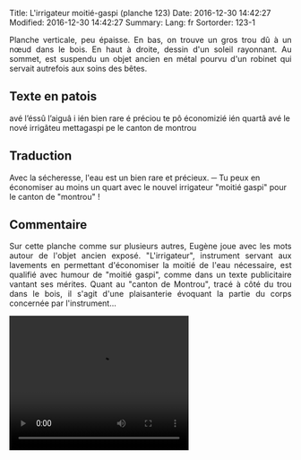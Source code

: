 Title: L'irrigateur moitié-gaspi (planche 123)
Date: 2016-12-30 14:42:27
Modified: 2016-12-30 14:42:27
Summary: 
Lang: fr
Sortorder: 123-1

<p style="text-align:justify;">Planche verticale, peu épaisse. En bas, on trouve un gros trou dû à un nœud dans le bois. En haut à droite, dessin d'un soleil rayonnant. Au sommet, est suspendu un objet ancien en métal pourvu d'un robinet qui servait autrefois aux soins des bêtes.</p>
<figure class="image-block" style="float: right;">
  <img alt="" src="{static}/images/planche_123.png">
  <figcaption style="max-width: 219px"></figcaption>
</figure>


## Texte en patois
avé l’éssû l’aiguâ i ién bien rare é préciou te pô économizié ién quartâ avé le nové irrigâteu mettagaspi pe le canton de montrou


## Traduction
Avec la sécheresse, l'eau est un bien rare et précieux.
─   Tu peux en économiser au moins un quart avec le nouvel irrigateur "moitié gaspi" pour le canton de "montrou" !

## Commentaire
<p style="text-align:justify;">Sur cette planche comme sur plusieurs autres, Eugène joue avec les mots autour de l'objet ancien exposé.
"L'irrigateur", instrument servant aux lavements en permettant d'économiser la moitié de l'eau nécessaire, est qualifié avec humour de "moitié gaspi", comme dans un texte publicitaire vantant ses mérites.
Quant au "canton de Montrou", tracé à côté du trou dans le bois, il s'agit d'une plaisanterie évoquant la partie du corps concernée par l'instrument...</p>



<video width="320" height="240" controls>
  <source src="https://d1njpgd0ygatdn.cloudfront.net/video_123.mp4" type="video/mp4">
</video>

